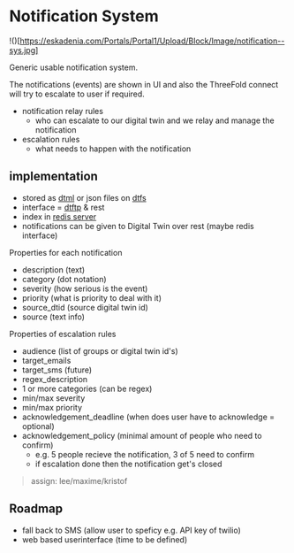 # Notification System

!()[https://eskadenia.com/Portals/Portal1/Upload/Block/Image/notification--sys.jpg]

Generic usable notification system.

The notifications (events) are shown in UI and also the ThreeFold connect will try to escalate to user if required.

- notification relay rules
  - who can escalate to our digital twin and we relay and manage the notification
- escalation rules
  - what needs to happen with the notification

## implementation

- stored as [dtml](dtml) or json files on [dtfs](dtfs)
- interface = [dtftp](dtftp) & rest
- index in [redis server](tdredis)
- notifications can be given to Digital Twin over rest (maybe redis interface)

Properties for each notification

- description (text)
- category (dot notation)
- severity (how serious is the event)
- priority (what is priority to deal with it)
- source_dtid (source digital twin id)
- source (text info)

Properties of escalation rules

- audience (list of groups or digital twin id's)
- target_emails
- target_sms (future)
- regex_description
- 1 or more categories (can be regex)
- min/max severity
- min/max priority
- acknowledgement_deadline (when does user have to acknowledge = optional)
- acknowledgement_policy (minimal amount of people who need to confirm)
  - e.g. 5 people recieve the notification, 3 of 5 need to confirm
  - if escalation done then the notification get's closed

> assign: lee/maxime/kristof

## Roadmap

- fall back to SMS (allow user to speficy e.g. API key of twilio)
- web based userinterface (time to be defined)
